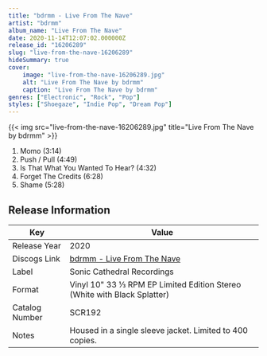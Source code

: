 ```yaml
---
title: "bdrmm - Live From The Nave"
artist: "bdrmm"
album_name: "Live From The Nave"
date: 2020-11-14T12:07:02.000000Z
release_id: "16206289"
slug: "live-from-the-nave-16206289"
hideSummary: true
cover:
    image: "live-from-the-nave-16206289.jpg"
    alt: "Live From The Nave by bdrmm"
    caption: "Live From The Nave by bdrmm"
genres: ["Electronic", "Rock", "Pop"]
styles: ["Shoegaze", "Indie Pop", "Dream Pop"]
---
```


{{< img src="live-from-the-nave-16206289.jpg" title="Live From The Nave by bdrmm" >}}

<!-- section break -->

1. Momo (3:14)
2. Push / Pull (4:49)
3. Is That What You Wanted To Hear? (4:32)
4. Forget The Credits (6:28)
5. Shame (5:28)

<!-- section break -->








## Release Information
|  Key           | Value                                                |
| ---------------| ---------------------------------------------------- |
| Release Year   | 2020                                   |
| Discogs Link   | [bdrmm - Live From The Nave](https://www.discogs.com/release/16206289-bdrmm-Live-From-The-Nave) |
| Label          | Sonic Cathedral Recordings |
| Format         | Vinyl 10" 33 ⅓ RPM EP Limited Edition Stereo (White with Black Splatter) |
| Catalog Number | SCR192 |
| Notes | Housed in a single sleeve jacket. Limited to 400 copies. |